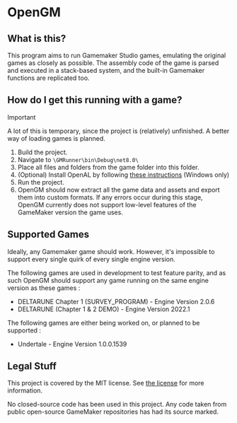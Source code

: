 # OpenGM

## What is this?
This program aims to run Gamemaker Studio games, emulating the original games as closely as possible. The assembly code of the game is parsed and executed in a stack-based system, and the built-in Gamemaker functions are replicated too.

## How do I get this running with a game?
> [!IMPORTANT]  
> A lot of this is temporary, since the project is (relatively) unfinished. A better way of loading games is planned.
1. Build the project.
2. Navigate to `\GMRunner\bin\Debug\net8.0\`
3. Place all files and folders from the game folder into this folder.
4. (Optional) Install OpenAL by following [these instructions](https://github.com/misternebula/OpenGM/blob/main/AudioManager.cs#L15-L18) (Windows only)
5. Run the project.
6. OpenGM should now extract all the game data and assets and export them into custom formats. If any errors occur during this stage, OpenGM currently does not support low-level features of the GameMaker version the game uses.

## Supported Games
Ideally, any Gamemaker game should work. However, it's impossible to support every single quirk of every single engine version.

The following games are used in development to test feature parity, and as such OpenGM should support any game running on the same engine version as these games :
- DELTARUNE Chapter 1 (SURVEY_PROGRAM) - Engine Version 2.0.6
- DELTARUNE (Chapter 1 & 2 DEMO) - Engine Version 2022.1

The following games are either being worked on, or planned to be supported :
- Undertale - Engine Version 1.0.0.1539

## Legal Stuff
This project is covered by the MIT license. See [the license](LICENSE) for more information.

No closed-source code has been used in this project. Any code taken from public open-source GameMaker repositories has had its source marked.
